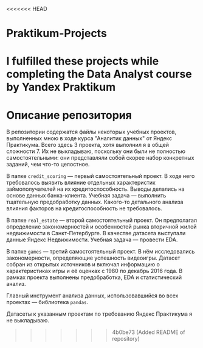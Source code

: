 <<<<<<< HEAD
# Praktikum-Projects
I fulfilled these projects while completing the Data Analyst course by Yandex Praktikum
=======
 # Описание репозитория

В репозитории содержатся файлы некоторых учебных проектов, выполненных мною в ходе курса "Аналитик данных" от Яндекс Практикума. Всего здесь 3 проекта, хотя выполнил я в общей сложности 7. Их не выкладываю, поскольку они были не полностью самостоятельными: они представляли собой скорее набор конкретных заданий, чем что-то целостное.

В папке `credit_scoring` — первый самостоятельный проект. В ходе него требовалось выявить влияние отдельных характеристик займополучателей на их кредитоспособность. Выводы делались на основе данных банка-клиента. Учебная задача — выполнить тщательную предобработку данных. Какого-то детального анализа влияния факторов на кредитоспособность не требовалось.

В папке `real_estate` — второй самостоятельный проект. Он предполагал определение закономерностей и особенностей рынка вторичной жилой недвижимости в Санкт-Петербурге. В качестве датасета выступали данные Яндекс Недвижимости. Учебная задача — провести EDA.

В папке `games` — третий самостоятельный проект. В нём исследовались закономерности, определяющие успешность видеоигры. Датасет собран из открытых источников и включал информацию о характеристиках игры и её оценках с 1980 по декабрь 2016 года. В рамках проекта выполнены предобработка, EDA и статистический анализ.

Главный инструмент анализа данных, использовавшийся во всех проектах — библиотека `pandas`.

Датасеты к указанным проектам по требованию Яндекс Практикума я не выкладываю.
>>>>>>> 4b0be73 (Added README of repository)
